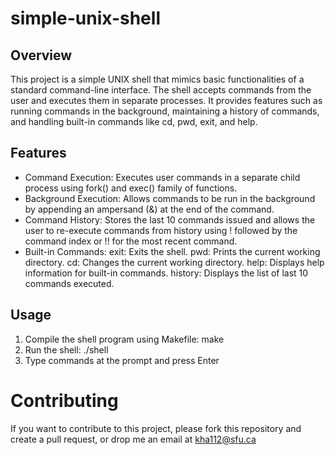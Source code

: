 # simple-unix-shell

## Overview
This project is a simple UNIX shell that mimics basic functionalities of a standard command-line interface. The shell accepts commands from the user and executes them in separate processes. It provides features such as running commands in the background, maintaining a history of commands, and handling built-in commands like cd, pwd, exit, and help.

## Features
- Command Execution: Executes user commands in a separate child process using fork() and exec() family of functions.
- Background Execution: Allows commands to be run in the background by appending an ampersand (&) at the end of the command.
- Command History: Stores the last 10 commands issued and allows the user to re-execute commands from history using ! followed by the command index or !! for the most recent command.
- Built-in Commands:
	exit: Exits the shell.
	pwd: Prints the current working directory.
	cd: Changes the current working directory.
	help: Displays help information for built-in commands.
	history: Displays the list of last 10 commands executed.

## Usage
1) Compile the shell program using Makefile: make
2) Run the shell: ./shell
3) Type commands at the prompt and press Enter

# Contributing
If you want to contribute to this project, please fork this repository and create a pull request, or drop me an email at kha112@sfu.ca
